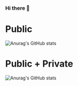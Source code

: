 ### Hi there 👋

<!--
**MatthewSteen/MatthewSteen** is a ✨ _special_ ✨ repository because its `README.md` (this file) appears on your GitHub profile.

Here are some ideas to get you started:

- 🔭 I’m currently working on ...
- 🌱 I’m currently learning ...
- 👯 I’m looking to collaborate on ...
- 🤔 I’m looking for help with ...
- 💬 Ask me about ...
- 📫 How to reach me: ...
- 😄 Pronouns: ...
- ⚡ Fun fact: ...
-->

# Public
![Anurag's GitHub stats](https://github-readme-stats.vercel.app/api?username=MatthewSteen&show_icons=true)

# Public + Private
![Anurag's GitHub stats](https://github-readme-stats.vercel.app/api?username=MatthewSteen&show_icons=true&count_private=true)
